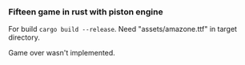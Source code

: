 ### Fifteen game in rust with piston engine

For build `cargo build --release`. Need "assets/amazone.ttf" in target directory.

Game over wasn't implemented. 
